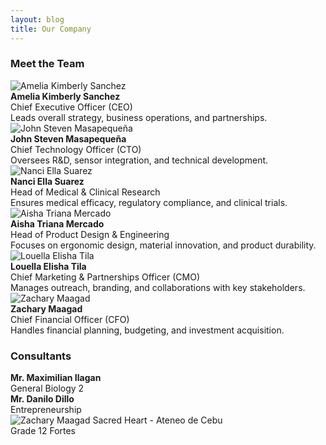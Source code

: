 ```yaml
---
layout: blog
title: Our Company
---
```


### Meet the Team  

<div class="flex items-center space-x-4 p-4">
  <img src="/static/img/amelia.png" alt="Amelia Kimberly Sanchez" class="w-24 h-24 rounded-full object-cover">
  <div>
    <strong class="text-xl sm:text-2xl text-gray-800">Amelia Kimberly Sanchez</strong><br/>
    <span class="text-sm sm:text-base text-gray-700">Chief Executive Officer (CEO)</span><br/>
    Leads overall strategy, business operations, and partnerships.
  </div>
</div>

<div class="flex items-center space-x-4 p-4">
  <img src="/static/img/john.jpg" alt="John Steven Masapequeña" class="w-24 h-24 rounded-full object-cover">
  <div>
    <strong class="text-xl sm:text-2xl text-gray-800">John Steven Masapequeña</strong><br/>
    <span class="text-sm sm:text-base text-gray-700">Chief Technology Officer (CTO)</span><br/>
    Oversees R&D, sensor integration, and technical development.
  </div>
</div>

<div class="flex items-center space-x-4 p-4">
  <img src="/static/img/nanci.jpg" alt="Nanci Ella Suarez" class="w-24 h-24 rounded-full object-cover">
  <div>
    <strong class="text-xl sm:text-2xl text-gray-800">Nanci Ella Suarez</strong><br/>
    <span class="text-sm sm:text-base text-gray-700">Head of Medical & Clinical Research</span><br/>
    Ensures medical efficacy, regulatory compliance, and clinical trials.
  </div>
</div>

<div class="flex items-center space-x-4 p-4">
  <img src="/static/img/aisha.jpg" alt="Aisha Triana Mercado" class="w-24 h-24 rounded-full object-cover">
  <div>
    <strong class="text-xl sm:text-2xl text-gray-800">Aisha Triana Mercado</strong><br/>
    <span class="text-sm sm:text-base text-gray-700">Head of Product Design & Engineering</span><br/>  
    Focuses on ergonomic design, material innovation, and product durability.
  </div>
</div>

<div class="flex items-center space-x-4 p-4">
  <img src="/static/img/louella.jpg" alt="Louella Elisha Tila" class="w-24 h-24 rounded-full object-cover">
  <div>
    <strong class="text-xl sm:text-2xl text-gray-800">Louella Elisha Tila</strong><br/>
    <span class="text-sm sm:text-base text-gray-700">Chief Marketing & Partnerships Officer (CMO)</span><br/>
    Manages outreach, branding, and collaborations with key stakeholders.
  </div>
</div>

<div class="flex items-center space-x-4 p-4">
  <img src="/static/img/zach.jpg" alt="Zachary Maagad" class="w-24 h-24 rounded-full object-cover">
  <div>
    <strong class="text-xl sm:text-2xl text-gray-800">Zachary Maagad</strong><br/>
    <span class="text-sm sm:text-base text-gray-700">Chief Financial Officer (CFO)</span><br/>
    Handles financial planning, budgeting, and investment acquisition.
  </div>
</div>

<h3 class="text-2xl font-semibold text-center text-gray-800 mb-4">Consultants</h3>

<div class="ml-28">
<div class="flex items-center space-x-4 p-4">
  <div>
    <strong class="text-xl sm:text-2xl text-gray-800">Mr. Maximilian Ilagan</strong>
    <br/>
    <span class="text-sm sm:text-base text-gray-700">General Biology 2</span>
  </div>
</div>
<div class="flex items-center space-x-4 p-4">
  <div>
    <strong class="text-xl sm:text-2xl text-gray-800">Mr. Danilo Dillo</strong>
    <br/>
    <span class="text-sm sm:text-base text-gray-700">Entrepreneurship</span>
  </div>
</div>
<div class="flex items-center space-x-4 p-4">
    <img src="/static/img/ateneo.logo.jpeg" alt="Zachary Maagad" class="w-24 h-24 rounded-full object-cover">
  <span class="text-xl sm:text-2xl text-gray-800">Sacred Heart - Ateneo de Cebu<br/>Grade 12 Fortes</span>
</div>
</div>